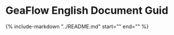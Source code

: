 # GeaFlow English Document Guid

{%
include-markdown "../README.md"
start="<!--intro-start-->"
end="<!--intro-end-->"
%}